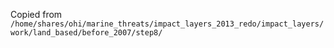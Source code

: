 Copied from `/home/shares/ohi/marine_threats/impact_layers_2013_redo/impact_layers/work/land_based/before_2007/step8/`
